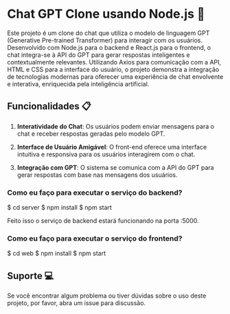 # Chat GPT Clone usando Node.js 🤖

Este projeto é um clone do chat que utiliza o modelo de linguagem GPT (Generative Pre-trained Transformer) para interagir com os usuários. Desenvolvido com Node.js para o backend e React.js para o frontend, o chat integra-se à API do GPT para gerar respostas inteligentes e contextualmente relevantes. Utilizando Axios para comunicação com a API, HTML e CSS para a interface do usuário, o projeto demonstra a integração de tecnologias modernas para oferecer uma experiência de chat envolvente e interativa, enriquecida pela inteligência artificial.

## Funcionalidades 📋

1. **Interatividade do Chat**: Os usuários podem enviar mensagens para o chat e receber respostas geradas pelo modelo GPT.

2. **Interface de Usuário Amigável**: O front-end oferece uma interface intuitiva e responsiva para os usuários interagirem com o chat.

3. **Integração com GPT**: O sistema se comunica com a API do GPT para gerar respostas com base nas mensagens dos usuários.

### Como eu faço para executar o serviço do backend?

$ cd server
$ npm install
$ npm start

Feito isso o serviço de backend estará funcionando na porta :5000.

### Como eu faço para executar o serviço do frontend?

$ cd web
$ npm install
$ npm start

## Suporte 💻

Se você encontrar algum problema ou tiver dúvidas sobre o uso deste projeto, por favor, abra um issue para discussão.

